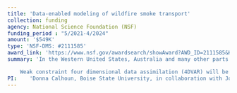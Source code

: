 ```yaml
---
title: 'Data-enabled modeling of wildfire smoke transport'
collection: funding
agency: National Science Foundation (NSF)
funding_period : "5/2021-4/2024"
amount: '$549K'
type: 'NSF-DMS: #2111585'
award_link: 'https://www.nsf.gov/awardsearch/showAward?AWD_ID=2111585&HistoricalAwards=false'
summary: 'In the Western United States, Australia and many other parts of the world, wildfires are now a seasonal occurrence. Wildfires emit pollutants into the air creating poor air quality that is hazardous to people’s health and the environment. Communities use results from high resolution global scale simulations of wildfire smoke to prepare for poor air quality. This project will quantify the uncertainty in operational smoke forecasts due to incomplete knowledge of the smoke plume, wind and other weather conditions. Uncertainty estimates provide a more complete understanding of smoke forecasts, and can be communicated along with the predictions. These estimates have the potential to improve weather prediction models that are affected by smoke, and planning efforts by rural and downstream communities. This project will support two graduate students and one undergraduate student per year for each year of the three year project. <br><br>

    Weak constraint four dimensional data assimilation (4DVAR) will be implemented to combine wind field, emission and concentration data with a partial differential equation that describes transport of PM2.5 concentrations generated by wildfire smoke. Data from numerical weather prediction (NWP) models, including NCEP and EMCWF, smoke emission models from NOAA and US Forest service, and concentration data from EPA will be used. The representer method will be developed for 4DVAR to reduce the search space for the optimal estimates from the state space to the data space. The computational cost of 4DVAR will be further improved by developing algorithmic advances for adaptive mesh refinement (AMR) in parallel with storage and checkpointing of adjoints. Approximation of the Dirac delta distributions, appearing in the adjoint method, will be improved with a new formulation inspired by the Immersed Boundary Method. Estimates of PM2.5 concentration, wind field and emission estimates arising in the transport model will fit observations within specified error covariances. This data assimilation procedure will quantify the uncertainty in operational smoke forecasts from historical wildfire events which can be used to estimate uncertainty in smoke forecasts for future wildfire events.'
PI:    'Donna Calhoun, Boise State University, in collaboration with Jodi Mead, NSF (currently on leave from BSU)'
---
```

